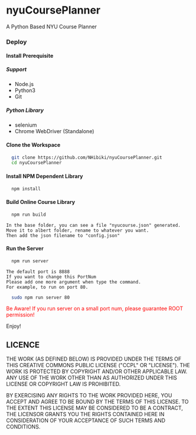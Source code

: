 # nyuCoursePlanner
A Python Based NYU Course Planner

### Deploy

#### Install Prerequisite

##### Support
 - Node.js
 - Python3
 - Git
 
##### Python Library
 - selenium
 - Chrome WebDriver (Standalone)

#### Clone the Workspace

```bash
  git clone https://github.com/NHibiki/nyuCoursePlanner.git
  cd nyuCoursePlanner
```

#### Install NPM Dependent Library

```bash
  npm install
```

#### Build Online Course Library

```bash
  npm run build
```

    In the base folder, you can see a file "nyucourse.json" generated.
    Move it to albert folder, rename to whatever you want.
    Then add the json filename to "config.json"

#### Run the Server

```bash
  npm run server
```

    The default port is 8888
    If you want to change this PortNum
    Please add one more argument when type the command.
    For example, to run on port 80.

```bash
  sudo npm run server 80
```

<p style="color:red">Be Aware! If you run server on a small port num, please guarantee ROOT permission!</p>

Enjoy!

## LICENCE

THE WORK (AS DEFINED BELOW) IS PROVIDED UNDER THE TERMS OF THIS CREATIVE COMMONS PUBLIC LICENSE ("CCPL" OR "LICENSE"). THE WORK IS PROTECTED BY COPYRIGHT AND/OR OTHER APPLICABLE LAW. ANY USE OF THE WORK OTHER THAN AS AUTHORIZED UNDER THIS LICENSE OR COPYRIGHT LAW IS PROHIBITED.

BY EXERCISING ANY RIGHTS TO THE WORK PROVIDED HERE, YOU ACCEPT AND AGREE TO BE BOUND BY THE TERMS OF THIS LICENSE. TO THE EXTENT THIS LICENSE MAY BE CONSIDERED TO BE A CONTRACT, THE LICENSOR GRANTS YOU THE RIGHTS CONTAINED HERE IN CONSIDERATION OF YOUR ACCEPTANCE OF SUCH TERMS AND CONDITIONS.
